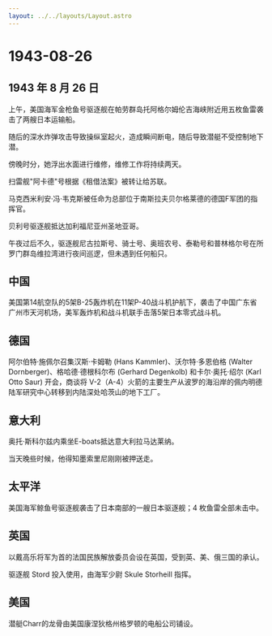 ```yaml
---
layout: ../../layouts/Layout.astro
---
```


# 1943-08-26

## 1943 年 8 月 26 日

上午，美国海军金枪鱼号驱逐舰在帕劳群岛托阿格尔姆伦吉海峡附近用五枚鱼雷袭击了两艘日本运输船。

随后的深水炸弹攻击导致操纵室起火，造成瞬间断电，随后导致潜艇不受控制地下潜。

傍晚时分，她浮出水面进行维修，维修工作将持续两天。

扫雷舰"阿卡德"号根据《租借法案》被转让给苏联。

马克西米利安·冯·韦克斯被任命为总部位于南斯拉夫贝尔格莱德的德国F军团的指挥官。

贝利号驱逐舰抵达加利福尼亚州圣地亚哥。

午夜过后不久，驱逐舰尼古拉斯号、骑士号、奥班农号、泰勒号和普林格尔号在所罗门群岛维拉湾进行夜间巡逻，但未遇到任何船只。

## 中国

美国第14航空队的5架B-25轰炸机在11架P-40战斗机护航下，袭击了中国广东省广州市天河机场，美军轰炸机和战斗机联手击落5架日本零式战斗机。

## 德国

阿尔伯特·施佩尔召集汉斯·卡姆勒 (Hans Kammler)、沃尔特·多恩伯格 (Walter
Dornberger)、格哈德·德根科尔布 (Gerhard Degenkolb) 和卡尔·奥托·绍尔
(Karl Otto Saur) 开会，商谈将
V-2（A-4）火箭的主要生产从波罗的海沿岸的佩内明德陆军研究中心转移到内陆深处哈茨山的地下工厂。

## 意大利

奥托·斯科尔兹内乘坐E-boats抵达意大利拉马达莱纳。

当天晚些时候，他得知墨索里尼刚刚被押送走。

## 太平洋

美国海军鲸鱼号驱逐舰袭击了日本南部的一艘日本驱逐舰；4 枚鱼雷全部未击中。

## 英国

以戴高乐将军为首的法国民族解放委员会设在英国，受到英、美、俄三国的承认。

驱逐舰 Stord 投入使用，由海军少尉 Skule Storheill 指挥。

## 美国

潜艇Charr的龙骨由美国康涅狄格州格罗顿的电船公司铺设。